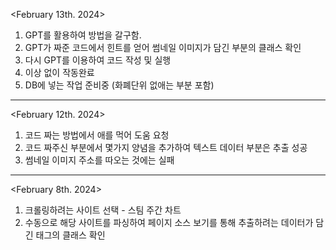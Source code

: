 <February 13th. 2024>
1. GPT를 활용하여 방법을 갈구함.
2. GPT가 짜준 코드에서 힌트를 얻어 썸네일 이미지가 담긴 부분의 클래스 확인
3. 다시 GPT를 이용하여 코드 작성 및 실행
4. 이상 없이 작동완료
5. DB에 넣는 작업 준비중 (화폐단위 없애는 부분 포함)
-------------------------------------------------------------------------------------------------

<February 12th. 2024>
1. 코드 짜는 방법에서 애를 먹어 도움 요청
2. 코드 짜주신 부분에서 몇가지 양념을 추가하여 텍스트 데이터 부분은 추출 성공
3. 썸네일 이미지 주소를 따오는 것에는 실패

-----------------------------------------------------------------------------------------------

<February 8th. 2024>
1. 크롤링하려는 사이트 선택 - 스팀 주간 차트
2. 수동으로 해당 사이트를 파싱하여 페이지 소스 보기를 통해 추출하려는 데이터가 담긴 태그의 클래스 확인
